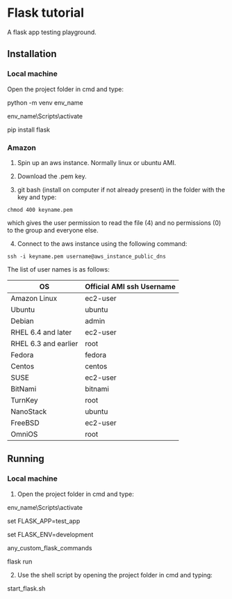 # Flask tutorial

A flask app testing playground.

## Installation

### Local machine

Open the project folder in cmd and type:

python -m venv env_name

env_name\\Scripts\\activate

pip install flask

### Amazon

1. Spin up an aws instance. Normally linux or ubuntu AMI.

2. Download the .pem key.

3. git bash (install on computer if not already present) in the folder with the key and type:

```
chmod 400 keyname.pem
```

which gives the user permission to read the file (4) and no permissions (0) to the group and everyone else.

4. Connect to the aws instance using the following command:

```
ssh -i keyname.pem username@aws_instance_public_dns
```

The list of user names is as follows:

| OS | Official AMI ssh Username |
| ------ | ------ |
| Amazon Linux | ec2-user |
| Ubuntu | ubuntu |
| Debian | admin |
| RHEL 6.4 and later | ec2-user |
| RHEL 6.3 and earlier | root |
| Fedora | fedora |
| Centos | centos |
| SUSE | ec2-user |
| BitNami | bitnami |
| TurnKey | root |
| NanoStack | ubuntu |
| FreeBSD | ec2-user |
| OmniOS | root |

## Running

### Local machine

1. Open the project folder in cmd and type:

env_name\\Scripts\\activate

set FLASK_APP=test_app

set FLASK_ENV=development

any_custom_flask_commands

flask run

2. Use the shell script by opening the project folder in cmd and typing:

start_flask.sh
